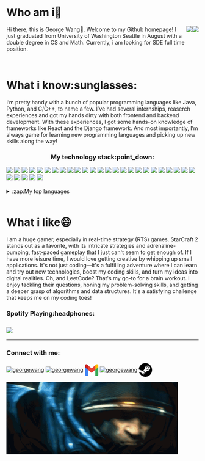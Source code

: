 <h1>Who am i🤔</h1>
<a href="https://github.com/georgewang0608#gh-dark-mode-only">
<img align="right"  height="100" src="https://github-readme-stats-6hw70xa04-georgewang0608s-projects.vercel.app/api?username=georgewang0608&show_icons=true&hide=stars,contribs&theme=dark&count_private=true#gh-dark-mode-only" href="https://github.com/georgewang0608#gh-dark-mode-only">
</a>
<a href="https://github.com/georgewang0608#gh-light-mode-only">
<img align="right" height="100" src="https://github-readme-stats-6hw70xa04-georgewang0608s-projects.vercel.app/api?username=georgewang0608&show_icons=true&hide=stars,contribs&theme=radical&count_private=true#gh-light-mode-only">
</a>
<p>Hi there, this is George Wang👋. Welcome to my Github homepage! I just graduated from University of Washington Seattle in August with a double degree in CS and Math. Currently, i am looking for SDE full time position.</p>
<br>


<div>
<h1>What i know:sunglasses:</h1>
<p>I’m pretty handy with a bunch of popular programming languages like Java, Python, and C/C++, to name a few. I’ve had several internships, reaserch experiences and got my hands dirty with both frontend and backend development. With these experiences, I got some hands-on knowledge of frameworks like React and the Django framework. And most importantly, I’m always game for learning new programming languages and picking up new skills along the way! </p>

<h3 align="center">My technology stack:point_down:</h3>
<div><img src="https://img.shields.io/badge/java-%23ED8B00.svg?style=for-the-badge&logo=openjdk&logoColor=white"/>
  <img src="https://img.shields.io/badge/python-3670A0?style=for-the-badge&logo=python&logoColor=ffdd54"/>
  <img src="https://img.shields.io/badge/c-%2300599C.svg?style=for-the-badge&logo=c&logoColor=white">
  <img src="https://img.shields.io/badge/c++-%2300599C.svg?style=for-the-badge&logo=c%2B%2B&logoColor=white">
  <img src="https://img.shields.io/badge/javascript-%23323330.svg?style=for-the-badge&logo=javascript&logoColor=%23F7DF1E">
  <img src="https://img.shields.io/badge/typescript-%23007ACC.svg?style=for-the-badge&logo=typescript&logoColor=white">
  <img src="https://img.shields.io/badge/css3-%231572B6.svg?style=for-the-badge&logo=css3&logoColor=white">
  <img src="https://img.shields.io/badge/html5-%23E34F26.svg?style=for-the-badge&logo=html5&logoColor=white">
  <img src="https://img.shields.io/badge/r-%23276DC3.svg?style=for-the-badge&logo=r&logoColor=white">
  <img src="https://img.shields.io/badge/pandas-%23150458.svg?style=for-the-badge&logo=pandas&logoColor=white">
  <img src="https://img.shields.io/badge/numpy-%23013243.svg?style=for-the-badge&logo=numpy&logoColor=white">
  <img src="https://img.shields.io/badge/PyTorch-%23EE4C2C.svg?style=for-the-badge&logo=PyTorch&logoColor=white">
  <img src="https://img.shields.io/badge/Matplotlib-%23ffffff.svg?style=for-the-badge&logo=Matplotlib&logoColor=black">
  <img src="https://img.shields.io/badge/mysql-%2300f.svg?style=for-the-badge&logo=mysql&logoColor=white">
  <img src="https://img.shields.io/badge/sqlite-%2307405e.svg?style=for-the-badge&logo=sqlite&logoColor=white">
  <img src="https://img.shields.io/badge/git-%23F05033.svg?style=for-the-badge&logo=git&logoColor=white">
  <img src="https://img.shields.io/badge/django-%23092E20.svg?style=for-the-badge&logo=django&logoColor=white">
  <img src="https://img.shields.io/badge/react-%2320232a.svg?style=for-the-badge&logo=react&logoColor=%2361DAFB">
  <img src="https://img.shields.io/badge/node.js-6DA55F?style=for-the-badge&logo=node.js&logoColor=white">
  <img src="https://img.shields.io/badge/express.js-%23404d59.svg?style=for-the-badge&logo=express&logoColor=%2361DAFB">
  <img src="https://img.shields.io/badge/flask-%23000.svg?style=for-the-badge&logo=flask&logoColor=white">
  <img src="https://img.shields.io/badge/NODEMON-%23323330.svg?style=for-the-badge&logo=nodemon&logoColor=%BBDEAD">
  <img src="https://img.shields.io/badge/Apache_Spark-FFFFFF?style=for-the-badge&logo=apachespark&logoColor=#E35A16">
  <img src="https://img.shields.io/badge/GoogleCloud-%234285F4.svg?style=for-the-badge&logo=google-cloud&logoColor=white">
  <img src="https://img.shields.io/badge/heroku-%23430098.svg?style=for-the-badge&logo=heroku&logoColor=white">
  <img src="https://img.shields.io/badge/azure-%230072C6.svg?style=for-the-badge&logo=microsoftazure&logoColor=white">
  <img src="https://img.shields.io/badge/Gradle-02303A.svg?style=for-the-badge&logo=Gradle&logoColor=white">
  <img src="https://img.shields.io/badge/latex-%23008080.svg?style=for-the-badge&logo=latex&logoColor=white)">
  <img src="https://img.shields.io/badge/Linux-FCC624?style=for-the-badge&logo=linux&logoColor=black">
  <img src="https://img.shields.io/badge/ros-%230A0FF9.svg?style=for-the-badge&logo=ros&logoColor=white">
</div>
<br>

<details>
<summary>:zap:My top languages</summary>
<a href="https://github.com/georgewang0608">
<img align="center" height="250" src="https://github-readme-stats-6hw70xa04-georgewang0608s-projects.vercel.app/api/top-langs/?username=georgewang0608&layout=donut&hide=jupyter%20notebook,HTML,shell,assembly&size_weight=0.5&count_weight=0.5">
</a>
</details>
</div>
<br>

<div>
<h1 align="left"> What i like😄</h1>
  <p>I am a huge gamer, especially in real-time strategy (RTS) games. StarCraft 2 stands out as a favorite, with its intricate strategies and adrenaline-pumping, fast-paced gameplay that I just can't seem to get enough of.
 If I have more leisure time, I would love getting creative by whipping up small applications. It's not just coding—it's a fulfilling adventure where I can learn and try out new technologies, boost my coding skills, and turn my ideas into digital realities.
Oh, and LeetCode? That's my go-to for a brain workout. I enjoy tackling their questions, honing my problem-solving skills, and getting a deeper grasp of algorithms and data structures. It's a satisfying challenge that keeps me on my coding toes!</p>

<h3>Spotify Playing:headphones:<h3>
<a href="https://open.spotify.com/user/pgqi8y8oh0w62lz0z29wa5dxt">
<img align="center" width="455"  src="https://novatorem-gamma-ten.vercel.app/api/spotify">
</a>
</div>


<hr>
<h3 align="left">Connect with me:</h3>
<p align="left">
<a href="https://www.linkedin.com/in/george-wang-80b553200/" target="blank"><img align="center" src="https://raw.githubusercontent.com/rahuldkjain/github-profile-readme-generator/master/src/images/icons/Social/linked-in-alt.svg" alt="georgewang" height="35" width="35" /></a>
<a href="https://discordid.netlify.app/?id=468926809011126272" target="blank"><img align="center" src="https://static-00.iconduck.com/assets.00/discord-icon-2048x2048-nnt62s2u.png" alt="georgewang" height="35" width="35" /></a>
<a href="mailto:yunqiw68@cs.washington.edu" target="blank"><img align="center" src="./assets/gmail.png" alt="georgewang" height="30" width="35"/></a>
<a href="https://github.com/georgewang0608" target="blank"><img align="center" src="https://raw.githubusercontent.com/rahuldkjain/github-profile-readme-generator/master/src/images/icons/Social/github.svg" alt="georgewang" height="35" width="35" /></a>
<a href="https://github.com/georgewang0608" target="blank"><img align="center" src="./assets/steam.png" alt="georgewang" height="36" width="35" /></a>
</p>
<img width="450" src="./assets/starcraft-hell-its-about-time.gif">

